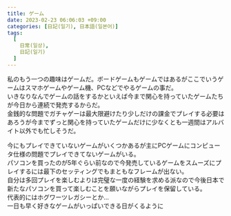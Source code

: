 ```yaml
---
title: ゲーム
date: 2023-02-23 06:06:03 +09:00
categories: [日記(일기), 日本語(일본어)]
tags:
  [
    日常(일상),
    日記(일기)
  ]
---
```

私のもう一つの趣味はゲームだ。ボードゲームもゲームではあるがここでいうゲームはスマホゲームやゲーム機、PCなどでやるゲームの事だ。<br>
いきなりなんでゲームの話をするかといえば今まで関心を持っていたゲームたちが今日から連続で発売するからだ。<br>
金銭的な問題でガチャゲーは最大限避けたり少しだけの課金でプレイする必要はあろうが今までずっと関心を持っていたゲームだけに少なくとも一週間はアルバイト以外でも忙しそうだ。<br>

今にもプレイできていないゲームがいくつかあるが主にPCゲームにコンピュータ仕様の問題でプレイできてないゲームがいる。<br>
パソコンを買ったのが5年ぐらい前なので今発売しているゲームをスムーズにプレイするには最下のセッティングでもまともなフレームが出ない。<br>
自分は多回プレイを楽しむよりは完璧な一度の経験を求める派なので今後日本で新たなパソコンを買って楽しむことを願いながらプレイを保留している。<br>
代表的にはホグワーツレガシーとか…<br>
一日も早く好きなゲームがいっぱいできる日がくるように<br>